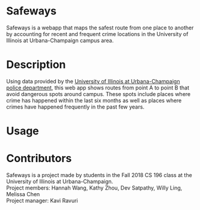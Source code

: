 # Safeways
Safeways is a webapp that maps the safest route from one place to another by accounting for recent and frequent crime locations in the University of Illinois at Urbana-Champaign campus area. 

# Description
Using data provided by the <a href="https://moto.data.socrata.com/dataset/University-of-Illinois-Police-Department/3h5f-6xbh">University of Illinois at Urbana-Champaign police department</a>, this web app shows routes from point A to point B that avoid dangerous spots around campus. These spots include places where crime has happened within the last six months as well as places where crimes have happened frequently in the past few years. 

# Usage

# Contributors
Safeways is a project made by students in the Fall 2018 CS 196 class at the University of Illinois at Urbana-Champaign.</br>
Project members: Hannah Wang, Kathy Zhou, Dev Satpathy, Willy Ling, Melissa Chen</br>
Project manager: Kavi Ravuri
